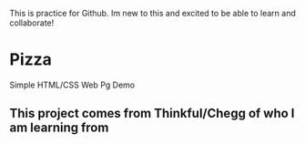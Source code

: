 This is practice for Github. Im new to this and excited to be able to learn and collaborate!


# Pizza
Simple HTML/CSS Web Pg Demo


## This project comes from Thinkful/Chegg of who I am learning from 
